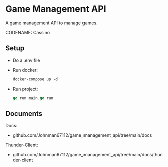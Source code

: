# Game Management API

A game management API to manage games.

CODENAME: Cassino

## Setup

- Do a .env file

- Run docker:

    ``` shell
    docker-compose up -d
    ```

- Run project:

    ``` go
    go run main.go run
    ```

## Documents

Docs:

- github.com/Johnman67112/game_management_api/tree/main/docs

Thunder-Client:

- github.com/Johnman67112/game_management_api/tree/main/docs/thunder-client
